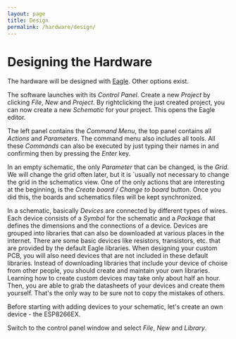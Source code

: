```yaml
---
layout: page
title: Design
permalink: /hardware/design/
---
```


Designing the Hardware
======================

The hardware will be designed with [Eagle](http://www.cadsoft.de/download-eagle/eagle-freeware/).
Other options exist.

The software launches with its *Control Panel*.
Create a new *Project* by clicking *File*, *New* and *Project*.
By rightclicking the just created project, you can now create a new *Schematic* for your project.
This opens the Eagle editor.

The left panel contains the *Command Menu*, the top panel contains all *Actions* and *Parameters*.
The command menu also includes all tools.
All these *Commands* can also be executed by just typing their names in and confirming then by pressing the *Enter* key.
 
In an empty schematic, the only *Parameter* that can be changed, is the *Grid*.
We will change the grid often later, but it is `usually not necessary to change the grid in the schematics view.
One of the only actions that are interesting at the beginning, is the *Create board / Change to board* button.
Once you did this, the boards and schematics files will be kept synchronized.

In a schematic, basically *Devices* are connected by different types of wires.
Each device consists of a *Symbol* for the schematic and a *Package* that defines the dimensions and the connections of a device.
Devices are grouped into libraries that can also be downloaded at various places in the internet.
There are some basic devices like resistors, transistors, etc. that are provided by the default Eagle libraries.
When designing your custom PCB, you will also need devices that are not included in these default libraries.
Instead of downloading libraries that include your device of choise from other people, you should create and maintain your own libraries.
Learning how to create custom devices may take only about half an hour.
Then, you are able to grab the datasheets of your devices and create them yourself.
That's the only way to be sure not to copy the mistakes of others.

Before starting with adding devices to your schematic, let's create an own device - the ESP8266EX.

Switch to the control panel window and select *File*, *New* and *Library*.